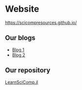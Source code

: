 # Website
https://scicompresources.github.io/

## Our blogs
- [Blog 1](https://scicompresources.github.io/LearnSciComp/docs/finitediffdocs/Finding%20derivative%20numerically%20Part%201.html)
- [Blog 2](https://scicompresources.github.io/LearnSciComp/docs/DFT/fft_algo.html)

## Our repository
[LearnSciComp.jl](https://github.com/SciCompResources/LearnSciComp)
